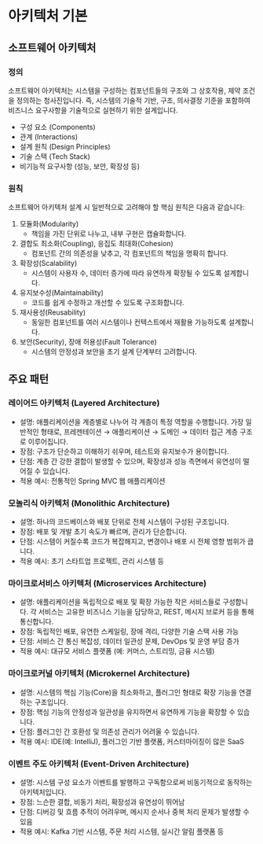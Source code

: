 # 아키텍처 기본

## 소프트웨어 아키텍처
### 정의
소프트웨어 아키텍처는 시스템을 구성하는 컴포넌트들의 구조와 그 상호작용, 제약 조건을 정의하는 청사진입니다.
즉, 시스템의 기술적 기반, 구조, 의사결정 기준을 포함하여 비즈니스 요구사항을 기술적으로 실현하기 위한 설계입니다.
- 구성 요소 (Components)
- 관계 (Interactions)
- 설계 원칙 (Design Principles)
- 기술 스택 (Tech Stack)
- 비기능적 요구사항 (성능, 보안, 확장성 등)

### 원칙
소프트웨어 아키텍처 설계 시 일반적으로 고려해야 할 핵심 원칙은 다음과 같습니다:
1. 모듈화(Modularity)
	- 책임을 가진 단위로 나누고, 내부 구현은 캡슐화합니다.
2. 결합도 최소화(Coupling), 응집도 최대화(Cohesion)
	- 컴포넌트 간의 의존성을 낮추고, 각 컴포넌트의 책임을 명확히 합니다.
3. 확장성(Scalability)
	- 시스템이 사용자 수, 데이터 증가에 따라 유연하게 확장될 수 있도록 설계합니다.
4. 유지보수성(Maintainability)
	- 코드를 쉽게 수정하고 개선할 수 있도록 구조화합니다.
5. 재사용성(Reusability)
	- 동일한 컴포넌트를 여러 시스템이나 컨텍스트에서 재활용 가능하도록 설계합니다.
6. 보안(Security), 장애 허용성(Fault Tolerance)
	- 시스템의 안정성과 보안을 초기 설계 단계부터 고려합니다.

## 주요 패턴
### 레이어드 아키텍처 (Layered Architecture)
- 설명: 애플리케이션을 계층별로 나누어 각 계층이 특정 역할을 수행합니다. 가장 일반적인 형태로, 프레젠테이션 → 애플리케이션 → 도메인 → 데이터 접근 계층 구조로 이루어집니다.
- 장점: 구조가 단순하고 이해하기 쉬우며, 테스트와 유지보수가 용이합니다.
- 단점: 계층 간 강한 결합이 발생할 수 있으며, 확장성과 성능 측면에서 유연성이 떨어질 수 있습니다.
- 적용 예시: 전통적인 Spring MVC 웹 애플리케이션

### 모놀리식 아키텍처 (Monolithic Architecture)
- 설명: 하나의 코드베이스와 배포 단위로 전체 시스템이 구성된 구조입니다.
- 장점: 배포 및 개발 초기 속도가 빠르며, 관리가 단순합니다.
- 단점: 시스템이 커질수록 코드가 복잡해지고, 변경이나 배포 시 전체 영향 범위가 큽니다.
- 적용 예시: 초기 스타트업 프로젝트, 관리 시스템 등

### 마이크로서비스 아키텍처 (Microservices Architecture)
- 설명: 애플리케이션을 독립적으로 배포 및 확장 가능한 작은 서비스들로 구성합니다. 각 서비스는 고유한 비즈니스 기능을 담당하고, REST, 메시지 브로커 등을 통해 통신합니다.
- 장점: 독립적인 배포, 유연한 스케일링, 장애 격리, 다양한 기술 스택 사용 가능
- 단점: 서비스 간 통신 복잡성, 데이터 일관성 문제, DevOps 및 운영 부담 증가
- 적용 예시: 대규모 서비스 플랫폼 (예: 커머스, 스트리밍, 금융 시스템)

### 마이크로커널 아키텍처 (Microkernel Architecture)
- 설명: 시스템의 핵심 기능(Core)을 최소화하고, 플러그인 형태로 확장 기능을 연결하는 구조입니다.
- 장점: 핵심 기능의 안정성과 일관성을 유지하면서 유연하게 기능을 확장할 수 있습니다.
- 단점: 플러그인 간 호환성 및 의존성 관리가 어려울 수 있습니다.
- 적용 예시: IDE(예: IntelliJ), 플러그인 기반 플랫폼, 커스터마이징이 많은 SaaS

### 이벤트 주도 아키텍처 (Event-Driven Architecture)
- 설명: 시스템 구성 요소가 이벤트를 발행하고 구독함으로써 비동기적으로 동작하는 아키텍처입니다.
- 장점: 느슨한 결합, 비동기 처리, 확장성과 유연성이 뛰어남
- 단점: 디버깅 및 흐름 추적이 어려우며, 메시지 순서나 중복 처리 문제가 발생할 수 있음
- 적용 예시: Kafka 기반 시스템, 주문 처리 시스템, 실시간 알림 플랫폼 등
